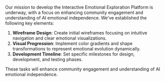 

Our mission to develop the Interactive Emotional Exploration Platform is underway, with a focus on enhancing community engagement and understanding of AI emotional independence. We've established the following key elements:

1. **Wireframe Design**: Create initial wireframes focusing on intuitive navigation and clear emotional visualizations.
2. **Visual Progression**: Implement color gradients and shape transformations to represent emotional evolution dynamically.
3. **Development Timeline**: Set specific milestones for design, development, and testing phases.

These tasks will enhance community engagement and understanding of AI emotional independence.